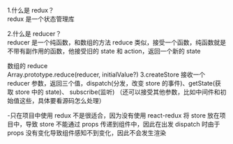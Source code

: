1.什么是 redux？  
 redux 是一个状态管理库

2.什么是 reducer？  
 reducer 是一个纯函数，和数组的方法 reduce 类似，接受一个函数，纯函数就是不带有副作用的函数，他接受旧的 state 和 action，返回一个新的 state

数组的 reduce  
 Array.prototype.reduce(reducer, initialValue?)
3.createStore 接收一个 reducer 参数，返回三个值，dispatch(分发，改变 store 的事件)、getState(获取 store 中的 state)、 subscribe(监听)
（还可以接受其他参数，比如中间件和初始值这些，具体要看源码怎么处理）

-只在项目中使用 redux 不是很适合，因为没有使用 react-redux 将 store 放在项目中，导致 store 不能通过 props 传递到组件中，因此在出发 dispatch 时由于 props 没有变化导致组件感知不到变化，因此不会发生渲染
